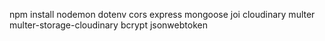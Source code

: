 npm install 
    nodemon 
    dotenv 
    cors 
    express 
    mongoose 
    joi 
    cloudinary 
    multer 
    multer-storage-cloudinary 
    bcrypt 
    jsonwebtoken

